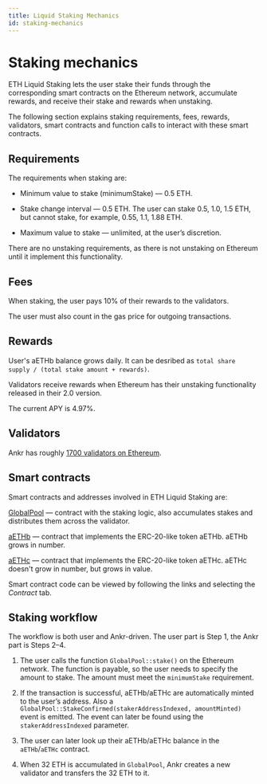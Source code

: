 ```yaml
---
title: Liquid Staking Mechanics
id: staking-mechanics
---
```


# Staking mechanics

ETH Liquid Staking lets the user stake their funds through the corresponding smart contracts on the Ethereum network, accumulate rewards, and receive their stake and rewards when unstaking.

The following section explains staking requirements, fees, rewards, validators, smart contracts and function calls to interact with these smart contracts.


## Requirements

The requirements when staking are:

* Minimum value to stake (minimumStake) — 0.5 ETH.

* Stake change interval — 0.5 ETH. The user can stake 0.5, 1.0, 1.5 ETH, but cannot stake, for example, 0.55, 1.1, 1.88 ETH.

* Maximum value to stake — unlimited, at the user’s discretion. 

There are no unstaking requirements, as there is not unstaking on Ethereum until it implement this functionality. 


## Fees
When staking, the user pays 10% of their rewards to the validators.

The user must also count in the gas price for outgoing transactions.


## Rewards
User's aETHb balance grows daily. It can be desribed as `total share supply / (total stake amount + rewards)`.

Validators receive rewards when Ethereum has their unstaking functionality released in their 2.0 version.

The current APY is 4.97%.


## Validators
Ankr has roughly [1700 validators on Ethereum](https://beaconcha.in/validators/eth1deposits?q=4069D8A3dE3A72EcA86CA5e0a4B94619085E7362). 


## Smart contracts
Smart contracts and addresses involved in ETH Liquid Staking are:

[GlobalPool](https://etherscan.io/address/0x84db6eE82b7Cf3b47E8F19270abdE5718B936670) — contract with the staking logic, also accumulates stakes and distributes them across the validator.

[aETHb](https://etherscan.io/address/0xD01ef7C0A5d8c432fc2d1a85c66cF2327362E5C6) — contract that implements the ERC-20-like token aETHb. aETHb grows in number.

[aETHc](https://etherscan.io/token/0xE95A203B1a91a908F9B9CE46459d101078c2c3cb) — contract that implements the ERC-20-like token aETHc. aETHc doesn't grow in number, but grows in value.

Smart contract code can be viewed by following the links and selecting the *Contract* tab.

## Staking workflow

The workflow is both user and Ankr-driven. The user part is Step 1, the Ankr part is Steps 2–4. 

1. The user calls the function `GlobalPool::stake()` on the Ethereum network. The function is payable, so the user needs to specify the amount to stake. The amount must meet the `minimumStake` requirement. 

2. If the transaction is successful, aETHb/aETHc are automatically minted to the user’s address. Also a `GlobalPool::StakeConfirmed(stakerAddressIndexed, amountMinted)` event is emitted. The event can later be found using the `stakerAddressIndexed` parameter.

3. The user can later look up their aETHb/aETHc balance in the `aETHb`/`aETHc` contract.

4. When 32 ETH is accumulated in `GlobalPool`, Ankr creates a new validator and transfers the 32 ETH to it.

